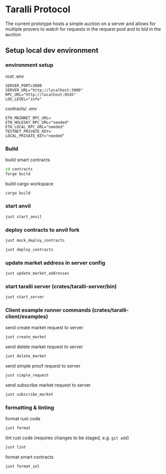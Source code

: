 # Taralli Protocol

The current prototype hosts a simple auction on a server and allows for multiple provers to watch
for requests in the request pool and to bid in the auction

## Setup local dev environment

### environment setup

root .env
```
SERVER_PORT=3000
SERVER_URL="http://localhost:3000"
RPC_URL="http://localhost:8545"
LOG_LEVEL="info"
```
contracts/ .env
```
ETH_MAINNET_RPC_URL=
ETH_HOLESKY_RPC_URL="needed"
ETH_LOCAL_RPC_URL="needed"
TESTNET_PRIVATE_KEY=
LOCAL_PRIVATE_KEY="needed"
```

### Build

build smart contracts
```bash
cd contracts
forge build
```

build cargo workspace
```bash
cargo build
 ```

### start anvil
```bash
just start_anvil
```

### deploy contracts to anvil fork
```bash
just mock_deploy_contracts
```
```bash
just deploy_contracts
```

### update market address in server config
```bash
just update_market_addresses
```

### start taralli server (crates/taralli-server/bin)
```bash
just start_server
```

### Client example runner commands (crates/taralli-client/examples)
send create market request to server
```bash
just create_market
```

send delete market request to server
```bash
just delete_market
```

send simple proof request to server
```bash
just simple_request
```

send subscribe market request to server
```bash
just subscribe_market
```

### formatting & linting
format rust code
```bash
just format
```
lint rust code (requires changes to be staged, e.g. `git add`)
```bash
just lint
```
format smart contracts
```bash
just format_sol
```






